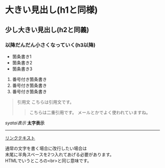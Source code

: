 # 大きい見出し(h1と同様)
## 少し大きい見出し(h2と同義)
### 以降だんだん小さくなっていく(h3以降)

- 箇条書き1
- 箇条書き2
- 箇条書き3

1. 番号付き箇条書き
1. 番号付き箇条書き
1. 番号付き箇条書き

> 引用文
> こちらは引用文です。
>> こちらは二重引用です。
>> メールとかでよく使われていますね。

*syatai表示*
**太字表示**

---

[リンクテキスト](https://morijyobi.ac.jp)

通常の文字を書く場合に改行したい場合は  
末尾に半角スペースを2つ入れてあげる必要があります。  
HTMLでいうところの\<br>と同じ意味です。
